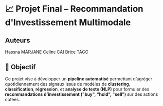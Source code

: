 # 📈 Projet Final – Recommandation d'Investissement Multimodale

## Auteurs 
Hassna MARJANE
Celine CAI 
Brice TAGO

## 🎯 Objectif

Ce projet vise à développer un **pipeline automatisé** permettant d’agréger quotidiennement des signaux issus de modèles de **clustering**, **classification**, **régression**, et **analyse de texte (NLP)** pour formuler des **recommandations d’investissement ("buy", "hold", "sell")** sur des actions cotées.
